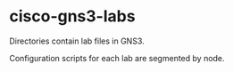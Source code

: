 # cisco-gns3-labs

Directories contain lab files in GNS3. 

Configuration scripts for each lab are segmented by node.
